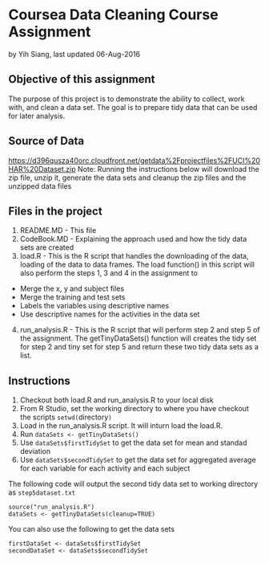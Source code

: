 # Coursea Data Cleaning Course Assignment
by Yih Siang, last updated 06-Aug-2016

## Objective of this assignment
The purpose of this project is to demonstrate the ability to collect, work with, and clean a data set. The goal is to prepare tidy data that can be used for later analysis. 

## Source of Data
https://d396qusza40orc.cloudfront.net/getdata%2Fprojectfiles%2FUCI%20HAR%20Dataset.zip
Note: Running the instructions below will download the zip file, unzip it, generate the data sets and cleanup the zip files and the unzipped data files

## Files in the project
1. README.MD - This file
2. CodeBook.MD - Explaining the approach used and how the tidy data sets are created
3. load.R - This is the R script that handles the downloading of the data, loading of the data to data frames. The load function() in this script will also perform the steps 1, 3 and 4 in the assignment to
  * Merge the x, y and subject files
  * Merge the training and test sets
  * Labels the variables using descriptive names
  * Use descriptive names for the activities in the data set
4. run_analysis.R - This is the R script that will perform step 2 and step 5 of the assignment. The getTinyDataSets() function will creates the tidy set for step 2 and tiny set for step 5 and return these two tidy data sets as a list.

## Instructions 
1. Checkout both load.R and run_analysis.R to your local disk
2. From R Studio, set the working directory to where you have checkout the scripts `setwd(`directory`)`
3. Load in the run_analysis.R script. It will inturn load the load.R.
4. Run `dataSets <- getTinyDataSets()` 
5. Use `dataSets$firstTidySet` to get the data set for mean and standad deviation
6. Use `dataSets$secondTidySet` to get the data set for aggregated average for each variable for each activity and each subject

The following code will output the second tidy data set to working directory as `step5dataset.txt`
```
source("run_analysis.R")
dataSets <- getTinyDataSets(cleanup=TRUE)
```

You can also use the following to get the data sets
```
firstDataSet <- dataSets$firstTidySet
secondDataSet <- dataSets$secondTidySet
```
